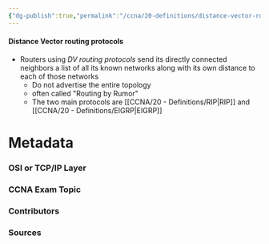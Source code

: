 ```yaml
---
{"dg-publish":true,"permalink":"/ccna/20-definitions/distance-vector-routing-protocols/","tags":["defs_ccna"],"created":"2023-11-05T10:55:11.000-08:00","updated":"2023-11-08T13:56:00.430-08:00"}
---
```


#### Distance Vector routing protocols
- Routers using *DV routing protocols* send its directly connected neighbors a list of all its known networks along with its own distance to each of those networks
	- Do not advertise the entire topology
	- often called "Routing by Rumor"
	- The two main protocols are [[CCNA/20 - Definitions/RIP\|RIP]] and [[CCNA/20 - Definitions/EIGRP\|EIGRP]]

# Metadata
### OSI or TCP/IP Layer

### CCNA Exam Topic

### Contributors

### Sources
